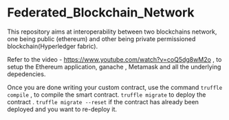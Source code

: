 # Federated_Blockchain_Network

This repository aims at interoperability between two blockchains network, one being public (ethereum) and other being private permissioned blockchain(Hyperledger fabric). 

Refer to the video - https://www.youtube.com/watch?v=coQ5dg8wM2o , to setup the Ethereum application, ganache , Metamask and all the underlying depedencies.

Once you are done writing your custom contract, use the command ```truffle compile``` , to compile the smart contract.
```truffle migrate``` to deploy the contract .
```truffle migrate --reset``` if the contract has already been deployed and you want to re-deploy it.
